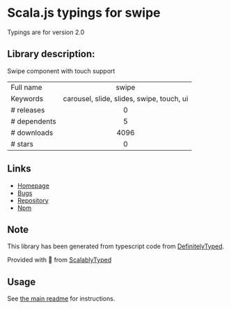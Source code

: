
# Scala.js typings for swipe

Typings are for version 2.0

## Library description:
Swipe component with touch support

|                    |                 |
| ------------------ | :-------------: |
| Full name          | swipe |
| Keywords           | carousel, slide, slides, swipe, touch, ui |
| # releases         | 0 |
| # dependents       | 5 |
| # downloads        | 4096 |
| # stars            | 0 |

## Links
- [Homepage](https://github.com/component/swipe)
- [Bugs](https://github.com/component/swipe/issues)
- [Repository](https://github.com/component/swipe)
- [Npm](https://www.npmjs.com/package/swipe)
    


## Note
This library has been generated from typescript code from [DefinitelyTyped](https://definitelytyped.org).

Provided with :purple_heart: from [ScalablyTyped](https://github.com/oyvindberg/ScalablyTyped)

## Usage
See [the main readme](../../readme.md) for instructions.


